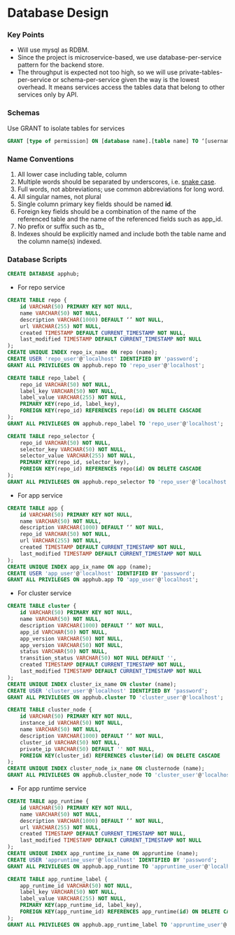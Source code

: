 # Database Design

### Key Points
* Will use mysql as RDBM.
* Since the project is microservice-based, we use database-per-service pattern for the backend store.
* The throughput is expected not too high, so we will use private-tables-per-service or schema-per-service given the way is the lowest overhead. It means services access the tables data that belong to other services only by API.

### Schemas
Use GRANT to isolate tables for services
```sql
GRANT [type of permission] ON [database name].[table name] TO ‘[username]’@'localhost’;
```

### Name Conventions
1. All lower case including table, column
2. Multiple words should be separated by underscores, i.e. [snake case](https://en.wikipedia.org/wiki/Snake_case).
3. Full words, not abbreviations; use common abbreviations for long word.
4. All singular names, not plural
5. Single column primary key fields should be named **id**.
6. Foreign key fields should be a combination of the name of the referenced table and the name of the referenced fields such as app_id.
7. No prefix or suffix such as tb_
8. Indexes should be explicitly named and include both the table name and the column name(s) indexed. 

### Database Scripts

```sql
CREATE DATABASE apphub;
```

* For repo service
```sql
CREATE TABLE repo {
    id VARCHAR(50) PRIMARY KEY NOT NULL,
    name VARCHAR(50) NOT NULL,
    description VARCHAR(1000) DEFAULT ‘’ NOT NULL,
    url VARCHAR(255) NOT NULL,
    created TIMESTAMP DEFAULT CURRENT_TIMESTAMP NOT NULL,
    last_modified TIMESTAMP DEFAULT CURRENT_TIMESTAMP NOT NULL
);
CREATE UNIQUE INDEX repo_ix_name ON repo (name);
CREATE USER 'repo_user'@'localhost' IDENTIFIED BY 'password';
GRANT ALL PRIVILEGES ON apphub.repo TO 'repo_user'@'localhost';
```
```sql
CREATE TABLE repo_label {
    repo_id VARCHAR(50) NOT NULL,
    label_key VARCHAR(50) NOT NULL,
    label_value VARCHAR(255) NOT NULL,
    PRIMARY KEY(repo_id, label_key),
    FOREIGN KEY(repo_id) REFERENCES repo(id) ON DELETE CASCADE
);
GRANT ALL PRIVILEGES ON apphub.repo_label TO 'repo_user'@'localhost';
```
```sql
CREATE TABLE repo_selector {
    repo_id VARCHAR(50) NOT NULL,
    selector_key VARCHAR(50) NOT NULL,
    selector_value VARCHAR(255) NOT NULL,
    PRIMARY KEY(repo_id, selector_key),
    FOREIGN KEY(repo_id) REFERENCES repo(id) ON DELETE CASCADE
);
GRANT ALL PRIVILEGES ON apphub.repo_selector TO 'repo_user'@'localhost';
```

* For app service
```sql
CREATE TABLE app {
    id VARCHAR(50) PRIMARY KEY NOT NULL,
    name VARCHAR(50) NOT NULL,
    description VARCHAR(1000) DEFAULT ‘’ NOT NULL,
    repo_id VARCHAR(50) NOT NULL,
    url VARCHAR(255) NOT NULL,
    created TIMESTAMP DEFAULT CURRENT_TIMESTAMP NOT NULL,
    last_modified TIMESTAMP DEFAULT CURRENT_TIMESTAMP NOT NULL
);
CREATE UNIQUE INDEX app_ix_name ON app (name);
CREATE USER 'app_user'@'localhost' IDENTIFIED BY 'password';
GRANT ALL PRIVILEGES ON apphub.app TO 'app_user'@'localhost';
```

* For cluster service
```sql
CREATE TABLE cluster {
    id VARCHAR(50) PRIMARY KEY NOT NULL,
    name VARCHAR(50) NOT NULL,
    description VARCHAR(1000) DEFAULT ‘’ NOT NULL,
    app_id VARCHAR(50) NOT NULL,
    app_version VARCHAR(50) NOT NULL,
    app_version VARCHAR(50) NOT NULL,
    status VARCHAR(50) NOT NULL,
    transition_status VARCHAR(50) NOT NULL DEFAULT '',
    created TIMESTAMP DEFAULT CURRENT_TIMESTAMP NOT NULL,
    last_modified TIMESTAMP DEFAULT CURRENT_TIMESTAMP NOT NULL
);
CREATE UNIQUE INDEX cluster_ix_name ON cluster (name);
CREATE USER 'cluster_user'@'localhost' IDENTIFIED BY 'password';
GRANT ALL PRIVILEGES ON apphub.cluster TO 'cluster_user'@'localhost';
```
```sql
CREATE TABLE cluster_node {
    id VARCHAR(50) PRIMARY KEY NOT NULL,
    instance_id VARCHAR(50) NOT NULL,
    name VARCHAR(50) NOT NULL,
    description VARCHAR(1000) DEFAULT ‘’ NOT NULL,
    cluster_id VARCHAR(50) NOT NULL,
    private_ip VARCHAR(50) DEFAULT '' NOT NULL,
    FOREIGN KEY(cluster_id) REFERENCES cluster(id) ON DELETE CASCADE
);
CREATE UNIQUE INDEX cluster_node_ix_name ON clusternode (name);
GRANT ALL PRIVILEGES ON apphub.cluster_node TO 'cluster_user'@'localhost';
```

* For app runtime service
```sql
CREATE TABLE app_runtime {
    id VARCHAR(50) PRIMARY KEY NOT NULL,
    name VARCHAR(50) NOT NULL,
    description VARCHAR(1000) DEFAULT ‘’ NOT NULL,
    url VARCHAR(255) NOT NULL,
    created TIMESTAMP DEFAULT CURRENT_TIMESTAMP NOT NULL,
    last_modified TIMESTAMP DEFAULT CURRENT_TIMESTAMP NOT NULL
);
CREATE UNIQUE INDEX app_runtime_ix_name ON appruntime (name);
CREATE USER 'appruntime_user'@'localhost' IDENTIFIED BY 'password';
GRANT ALL PRIVILEGES ON apphub.app_runtime TO 'appruntime_user'@'localhost';
```
```sql
CREATE TABLE app_runtime_label {
    app_runtime_id VARCHAR(50) NOT NULL,
    label_key VARCHAR(50) NOT NULL,
    label_value VARCHAR(255) NOT NULL,
    PRIMARY KEY(app_runtime_id, label_key),
    FOREIGN KEY(app_runtime_id) REFERENCES app_runtime(id) ON DELETE CASCADE
);
GRANT ALL PRIVILEGES ON apphub.app_runtime_label TO 'appruntime_user'@'localhost';
```
